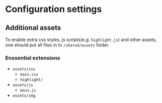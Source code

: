 # Configuration settings

## Additional assets
To enable extra css styles, js scripts(e.g. `highlight.js`) and other assets,
one should put all files in to `/shared/assets` folder.

### Enssential extensions
- `assets/css`
  + `main.css`
  + `highlight/`
- `assets/js`
  + `main.js`
- `assets/img`